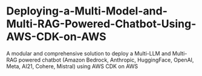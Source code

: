 # Deploying-a-Multi-Model-and-Multi-RAG-Powered-Chatbot-Using-AWS-CDK-on-AWS
A modular and comprehensive solution to deploy a Multi-LLM and Multi-RAG powered chatbot (Amazon Bedrock, Anthropic, HuggingFace, OpenAI, Meta, AI21, Cohere, Mistral) using AWS CDK on AWS
